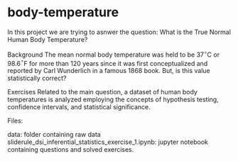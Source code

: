 # body-temperature


In this project we are trying to asnwer the question: What is the True Normal Human Body Temperature?

Background
The mean normal body temperature was held to be 37$^{\circ}$C or 98.6$^{\circ}$F for more than 120 years since it was first conceptualized and reported by Carl Wunderlich in a famous 1868 book. But, is this value statistically correct?

Exercises
Related to the main question, a dataset of human body temperatures is analyzed employing the concepts of hypothesis testing, confidence intervals, and statistical significance.

Files:

data: folder containing raw data
sliderule_dsi_inferential_statistics_exercise_1.ipynb: jupyter notebook containing questions and solved exercises.
